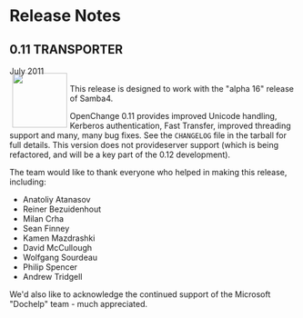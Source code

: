 # Release Notes #

<div class="news">
  <h2>0.11 TRANSPORTER</h2>
  <div class="date">July 2011</div>

<img border="0" width="96" height="96" style="border: 0pt none; margin: -5px 5px 5px; float: left;" alt="" src="/images/icon_openchange_logo.png" />

This release is designed to work with the "alpha 16" release of Samba4.  

OpenChange 0.11 provides improved Unicode handling, Kerberos
authentication, Fast Transfer, improved threading support and many,
many bug fixes.  See the `CHANGELOG` file in the tarball for full
details. This version does not provideserver support (which is being
refactored, and will be a key part of the 0.12 development).

The team would like to thank everyone who helped in making this
release, including:

- Anatoliy Atanasov
- Reiner Bezuidenhout
- Milan Crha
- Sean Finney
- Kamen Mazdrashki
- David McCullough
- Wolfgang Sourdeau
- Philip Spencer
- Andrew Tridgell
  
We'd also like to acknowledge the continued support of the Microsoft
"Dochelp" team - much appreciated.

</div>
